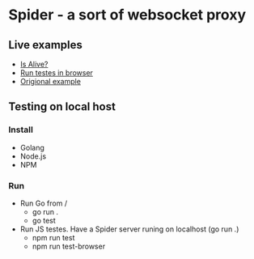 # Spider - a sort of websocket proxy

## Live examples

* [Is Alive?](https://spider-8t2d6.ondigitalocean.app)
* [Run testes in browser](https://hakanols.github.io/spider/client-js/test/testInBrowser.html)
* [Origional example](https://github.com/gorilla/websocket/tree/master/examples/chat)

## Testing on local host

### Install
* Golang
* Node.js
* NPM

### Run
* Run Go from /
  * go run .
  * go test
* Run JS testes. Have a Spider server runing on localhost (go run .)
  * npm run test
  * npm run test-browser
